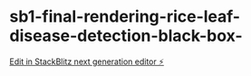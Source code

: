 # sb1-final-rendering-rice-leaf-disease-detection-black-box-

[Edit in StackBlitz next generation editor ⚡️](https://stackblitz.com/~/github.com/Bryl26/sb1-final-rendering-rice-leaf-disease-detection-black-box-)